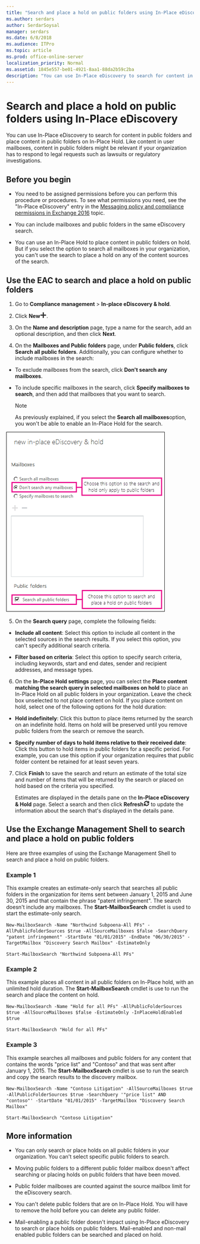 ```yaml
---
title: "Search and place a hold on public folders using In-Place eDiscovery"
ms.author: serdars
author: SerdarSoysal
manager: serdars
ms.date: 6/8/2018
ms.audience: ITPro
ms.topic: article
ms.prod: office-online-server
localization_priority: Normal
ms.assetid: 1845e557-be01-4921-8aa1-88da2b59c2ba
description: "You can use In-Place eDiscovery to search for content in public folders and place content in public folders on In-Place Hold. Like content in user mailboxes, content in public folders might be relevant if your organization has to respond to legal requests such as lawsuits or regulatory investigations."
---
```


# Search and place a hold on public folders using In-Place eDiscovery

You can use In-Place eDiscovery to search for content in public folders and place content in public folders on In-Place Hold. Like content in user mailboxes, content in public folders might be relevant if your organization has to respond to legal requests such as lawsuits or regulatory investigations.
  
## Before you begin

- You need to be assigned permissions before you can perform this procedure or procedures. To see what permissions you need, see the "In-Place eDiscovery" entry in the [Messaging policy and compliance permissions in Exchange 2016](../../permissions/feature-permissions/policy-and-compliance-permissions.md) topic. 
    
- You can include mailboxes and public folders in the same eDiscovery search.
    
- You can use an In-Place Hold to place content in public folders on hold. But if you select the option to search all mailboxes in your organization, you can't use the search to place a hold on any of the content sources of the search.
    
## Use the EAC to search and place a hold on public folders

1. Go to **Compliance management** \> **In-place eDiscovery &amp; hold**.
    
2. Click **New**![Add icon](../../media/ITPro_EAC_AddIcon.png).
    
3. On the **Name and description** page, type a name for the search, add an optional description, and then click **Next**.
    
4. On the **Mailboxes and Public folders** page, under **Public folders**, click **Search all public folders**. Additionally, you can configure whether to include mailboxes in the search:
    
  - To exclude mailboxes from the search, click **Don't search any mailboxes**.
    
  - To include specific mailboxes in the search, click **Specify mailboxes to search**, and then add that mailboxes that you want to search.
    
    > [!NOTE]
    > As previously explained, if you select the **Search all mailboxes**option, you won't be able to enable an In-Place Hold for the search. 
  
![Use In-Place eDiscovery to search and place a hold on public folders](../../media/TA_MRM_SearchPublicFolders.gif)
  
5. On the **Search query** page, complete the following fields: 
    
  - **Include all content**: Select this option to include all content in the selected sources in the search results. If you select this option, you can't specify additional search criteria.
    
  - **Filter based on criteria**: Select this option to specify search criteria, including keywords, start and end dates, sender and recipient addresses, and message types.
    
6. On the **In-Place Hold settings** page, you can select the **Place content matching the search query in selected mailboxes on hold** to place an In-Place Hold on all public folders in your organization. Leave the check box unselected to not place content on hold. If you place content on hold, select one of the following options for the hold duration: 
    
  - **Hold indefinitely**: Click this button to place items returned by the search on an indefinite hold. Items on hold will be preserved until you remove public folders from the search or remove the search.
    
  - **Specify number of days to hold items relative to their received date**: Click this button to hold items in public folders for a specific period. For example, you can use this option if your organization requires that public folder content be retained for at least seven years.
    
7. Click **Finish** to save the search and return an estimate of the total size and number of items that will be returned by the search or placed on hold based on the criteria you specified. 
    
    Estimates are displayed in the details pane on the **In-Place eDiscovery &amp; Hold** page. Select a search and then click **Refresh**![Refresh icon](../../media/ITPro_EAC_RefreshIcon.png) to update the information about the search that's displayed in the details pane. 
    
## Use the Exchange Management Shell to search and place a hold on public folders

Here are three examples of using the Exchange Management Shell to search and place a hold on public folders.
  
### Example 1

This example creates an estimate-only search that searches all public folders in the organization for items sent between January 1, 2015 and June 30, 2015 and that contain the phrase "patent infringement". The search doesn't include any mailboxes. The **Start-MailboxSearch** cmdlet is used to start the estimate-only search. 
  
```
New-MailboxSearch -Name "Northwind Subpoena-All PFs" -AllPublicFolderSources $true -AllSourceMailboxes $false -SearchQuery "patent infringement" -StartDate "01/01/2015" -EndDate "06/30/2015" -TargetMailbox "Discovery Search Mailbox" -EstimateOnly
```

```
Start-MailboxSearch "Northwind Subpoena-All PFs"
```

### Example 2

This example places all content in all public folders on In-Place hold, with an unlimited hold duration. The **Start-MailboxSearch** cmdlet is use to run the search and place the content on hold. 
  
```
New-MailboxSearch -Name "Hold for all PFs" -AllPublicFolderSources $true -AllSourceMailboxes $false -EstimateOnly -InPlaceHoldEnabled $true
```

```
Start-MailboxSearch "Hold for all PFs"
```

### Example 3

This example searches all mailboxes and public folders for any content that contains the words "price list" and "Contoso" and that was sent after January 1, 2015. The **Start-MailboxSearch** cmdlet is use to run the search and copy the search results to the discovery mailbox. 
  
```
New-MailboxSearch -Name "Contoso Litigation" -AllSourceMailboxes $true -AllPublicFolderSources $true -SearchQuery '"price list" AND "contoso"' -StartDate "01/01/2015" -TargetMailbox "Discovery Search Mailbox"
```

```
Start-MailboxSearch "Contoso Litigation"
```

## More information

- You can only search or place holds on all public folders in your organization. You can't select specific public folders to search.
    
- Moving public folders to a different public folder mailbox doesn't affect searching or placing holds on public folders that have been moved.
    
- Public folder mailboxes are counted against the source mailbox limit for the eDiscovery search.
    
- You can't delete public folders that are on In-Place Hold. You will have to remove the hold before you can delete any public folder.
    
- Mail-enabling a public folder doesn't impact using In-Place eDiscovery to search or place holds on public folders. Mail-enabled and non-mail enabled public folders can be searched and placed on hold.
    

